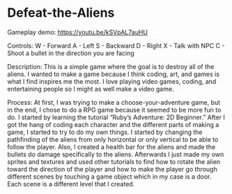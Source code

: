 # Defeat-the-Aliens

Gameplay demo:
https://youtu.be/kSVpAL7auHU

Controls:
W - Forward
A - Left
S - Backward
D - Right
X - Talk with NPC
C - Shoot a bullet in the direction you are facing

Description:
This is a simple game where the goal is to destroy all of the aliens. I wanted to make a game because I think coding, art, and games is what I find inspires me the most. I love playing video games, coding, and entertaining people so I might as well make a video game. 

Process:
At first, I was trying to make a choose-your-adventure game, but in the end, I chose to do a RPG game because it seemed to be more fun to do. I started by learning the tutorial “Ruby’s Adventure: 2D Beginner.” After I got the hang of coding each character and the different parts of making a game, I started to try to do my own things. I started by changing the pathfinding of the aliens from only horizontal or only vertical to be able to follow the player. Also, I created a health bar for the aliens and made the bullets do damage specifically to the aliens. Afterwards I just made my own sprites and textures and used other tutorials to find how to rotate the alien toward the direction of the player and how to make the player go through different scenes by touching a game object which in my case is a door. Each scene is a different level that I created.
